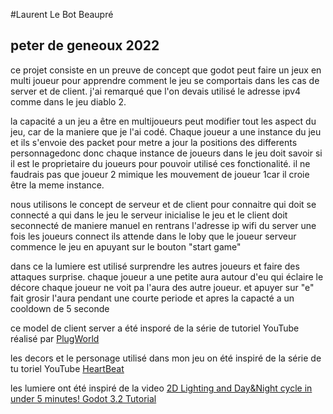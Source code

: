 #Laurent Le Bot Beaupré
## peter de geneoux 2022

ce projet consiste en un preuve de concept que godot peut faire un jeux en multi joueur pour apprendre comment le jeu se comportais dans les cas de server et de client.
j'ai remarqué que l'on devais utilisé le adresse ipv4 comme dans le jeu diablo 2.

la capacité a un jeu a être en multijoueurs peut modifier tout les aspect du jeu, car de la maniere que je l'ai codé. Chaque joueur a une instance du jeu et ils s'envoie des
packet pour metre a jour la positions des differents personnagedonc donc chaque instance de joueurs dans le jeu doit savoir si il est le proprietaire du joueurs pour pouvoir
utilisé ces fonctionalité. il ne faudrais pas que joueur 2 mimique les mouvement de joueur 1car il croie être la meme instance.

nous utilisons le concept de serveur et de client pour connaitre qui doit se connecté a qui dans le jeu le serveur inicialise le jeu et le client doit seconnecté de maniere
manuel en rentrans l'adresse ip wifi du server une fois les joueurs connect ils attende dans le loby que le joueur serveur commence le jeu en apuyant sur le bouton "start game"

dans ce la lumiere est utilisé surprendre les autres joueurs et faire des attaques surprise. chaque joueur a une petite aura autour d'eu qui éclaire le décore chaque joueur
ne voit pa l'aura des autre joueur. et apuyer sur "e" fait grosir l'aura pendant une courte periode et apres la capacté a un cooldown de 5 seconde 

ce model de client server a été insporé de la série de tutoriel YouTube réalisé par [PlugWorld](https://www.youtube.com/watch?v=lpkaMKE081M&list=PL6bQeQE-ybqDmGuN7Nz4ZbTAqyCMyEHQa&index=1)

les decors et le personage utilisé dans mon jeu on été inspiré de la série de tu toriel YouTube [HeartBeat](https://www.youtube.com/watch?v=mAbG8Oi-SvQ&list=PL9FzW-m48fn2SlrW0KoLT4n5egNdX-W9a)

les lumiere ont été inspiré de la video [2D Lighting and Day&Night cycle in under 5 minutes! Godot 3.2 Tutorial](https://www.youtube.com/watch?v=j_FMsL_ru1w&t=143s)

